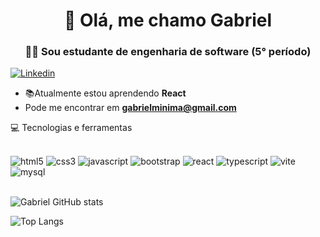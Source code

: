 <h1 align="center">👋 Olá, me chamo Gabriel</h2>
<h3 align="center">👨‍💻 Sou estudante de engenharia de software (5° período)</h3>

[![Linkedin](https://img.shields.io/badge/LinkedIn-0077B5?style=for-the-badge&logo=linkedin&logoColor=white)](https://github.com/gabrieldev4)

- 📚Atualmente estou aprendendo **React**
- Pode me encontrar em **gabrielminima@gmail.com**

💻 Tecnologias e ferramentas
<div style="display: inline_block"><br>
   <img src="https://img.shields.io/badge/HTML5-E34F26?style=for-the-badge&logo=html5&logoColor=white" alt="html5"/>
   <img src="https://img.shields.io/badge/CSS3-1572B6?style=for-the-badge&logo=css3&logoColor=white" alt="css3"/>
   <img src="https://img.shields.io/badge/JavaScript-323330?style=for-the-badge&logo=javascript&logoColor=F7DF1E" alt="javascript"/>
   <img src="https://img.shields.io/badge/Bootstrap-563D7C?style=for-the-badge&logo=bootstrap&logoColor=white" alt="bootstrap"/>
   <img src="https://img.shields.io/badge/React-20232A?style=for-the-badge&logo=react&logoColor=61DAFB" alt="react"/>
   <img src="(https://img.shields.io/badge/typescript-%23007ACC.svg?style=for-the-badge&logo=typescript&logoColor=white)" alt="typescript"/>
   <img src="https://img.shields.io/badge/vite-%23646CFF.svg?style=for-the-badge&logo=vite&logoColor=white" alt="vite"/>
   <img src="https://img.shields.io/badge/MySQL-005C84?style=for-the-badge&logo=mysql&logoColor=white" alt="mysql"/>
<div>
<br>

![Gabriel GitHub stats](https://github-readme-stats.vercel.app/api?username=gabrieldev4&show_icons=true&theme=dark)

![Top Langs](https://github-readme-stats.vercel.app/api/top-langs/?username=gabrieldev4&hide_progress=true)
